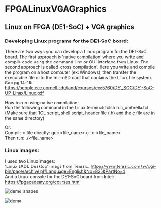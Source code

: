 # FPGALinuxVGAGraphics
## Linux on FPGA (DE1-SoC) + VGA graphics 



<h3>Developing Linux programs for the DE1-SoC board:</h3> 

There are two ways you can develop a Linux program for the DE1-SoC board. The first approach is 'native compilation' where you write and compile code using the command-line or GUI interface from Linux. The second approach is called 'cross compilation'. Here you write and compile the program on a host computer (ex: Windows), then transfer the executable file onto the microSD card that contains the Linux file system. See pg 14-15: https://people.ece.cornell.edu/land/courses/ece5760/DE1_SOC/DE1-SoC-UP-Linux/Linux.pdf<br />

How to run using native compilation: <br />
Run the following command in the Linux terminal: tclsh run_umbrella.tcl <br />
(Make sure that TCL script, shell script, header file (.h) and the c file are in the same directory) <br />

Or: <br />
Compile c file directly:
gcc <file_name>.c -o <file_name> <br />
Then run: 
./<file_name> <br />

 <h3>Linux images:</h3>

 I used two Linux images: <br />
'Linux LXDE Desktop’ image from Terasic: https://www.terasic.com.tw/cgi-bin/page/archive.pl?Language=English&No=836&PartNo=4 <br />
And a Linux console for the DE1-SoC board from Intel: https://fpgacademy.org/courses.html <br />


![demo_shapes](https://github.com/cristinavasiliu/FPGALinuxVGAGraphics/assets/102209384/04ccf563-802e-4a16-ad74-1c99d30c4236)

![demo](https://github.com/cristinavasiliu/FPGALinuxVGAGraphics/assets/102209384/f8f4df8b-80f6-414e-9ed5-08cf150f1d01)
